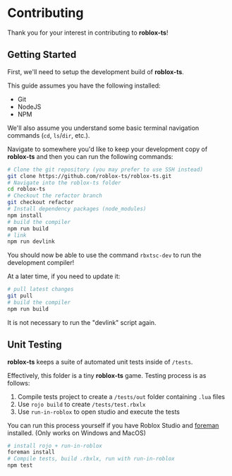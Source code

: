 # Contributing

Thank you for your interest in contributing to **roblox-ts**!

## Getting Started

First, we'll need to setup the development build of **roblox-ts**.

This guide assumes you have the following installed:

-   Git
-   NodeJS
-   NPM

We'll also assume you understand some basic terminal navigation commands (`cd`, `ls`/`dir`, etc.).

Navigate to somewhere you'd like to keep your development copy of **roblox-ts** and then you can run the following commands:

```sh
# Clone the git repository (you may prefer to use SSH instead)
git clone https://github.com/roblox-ts/roblox-ts.git
# Navigate into the roblox-ts folder
cd roblox-ts
# Checkout the refactor branch
git checkout refactor
# Install dependency packages (node_modules)
npm install
# build the compiler
npm run build
# link
npm run devlink
```

You should now be able to use the command `rbxtsc-dev` to run the development compiler!

At a later time, if you need to update it:

```sh
# pull latest changes
git pull
# build the compiler
npm run build
```

It is not necessary to run the "devlink" script again.

## Unit Testing

**roblox-ts** keeps a suite of automated unit tests inside of `/tests`.

Effectively, this folder is a tiny **roblox-ts** game. Testing process is as follows:

1. Compile tests project to create a `/tests/out` folder containing `.lua` files
2. Use `rojo build` to create `/tests/test.rbxlx`
3. Use `run-in-roblox` to open studio and execute the tests

You can run this process yourself if you have Roblox Studio and [foreman](https://github.com/Roblox/foreman) installed. (Only works on Windows and MacOS)

```sh
# install rojo + run-in-roblox
foreman install
# Compile tests, build .rbxlx, run with run-in-roblox
npm test
```
